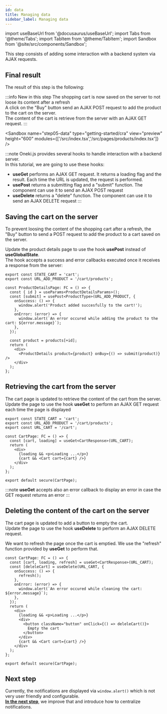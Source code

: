 ```yaml
---
id: data
title: Managing data
sidebar_label: Managing data
---
```


import useBaseUrl from '@docusaurus/useBaseUrl';
import Tabs from '@theme/Tabs';
import TabItem from '@theme/TabItem';
import Sandbox from '@site/src/components/Sandbox';

This step consists of adding some interaction with a backend system via AJAX requests.

## Final result

The result of this step is the following:

:::info New in this step
The shopping cart is now saved on the server to not loose its content after a refresh<br/>
A click on the "Buy" button send an AJAX POST request to add the product to the cart on the server.<br/>
The content of the cart is retrieve from the server with an AJAX GET request.
:::

<Sandbox
name="step05-data"
type="getting-started/cra"
view="preview"
height="600"
modules={['/src/index.tsx','/src/pages/products/index.tsx']}
/>

:::note
Oneki.js provides several hooks to handle interaction with a backend server.<br/>
In this tutorial, we are going to use these hooks:

- **useGet** performs an AJAX GET request. It returns a loading flag and the result. Each time the URL is updated, the request is performed.
- **usePost** returns a submitting flag and a "submit" function. The component can use it to send an AJAX POST request
- **useDelete** returns a "delete" function. The component can use it to send an AJAX DELETE request
:::

## Saving the cart on the server
To prevent loosing the content of the shopping cart after a refresh, the "Buy" button to send a POST request to add the product to a cart saved on the server.

Update the product details page to use the hook **usePost** instead of **useGlobalState**.<br/>
The hook accepts a success and error callbacks executed once it receives a response from the server:

```tsx {2} title="src/modules/core/libs/constants.ts"
export const STATE_CART = 'cart';
export const URL_ADD_PRODUCT = '/cart/products';
```

```tsx {3-10} title="src/product/details.tsx"
const ProductDetailsPage: FC = () => {
  const { id } = useParams<ProductDetailsParams>();
  const [submit] = usePost<ProductType>(URL_ADD_PRODUCT, {
    onSuccess: () => {
      window.alert('Product added succesfully to the cart!');
    },
    onError: (error) => {
      window.alert(`An error occured while adding the product to the cart: ${error.message}`);
    },
  });

  const product = products[+id];
  return (
    <div>
      <ProductDetails product={product} onBuy={() => submit(product)} />
    </div>
  );
};
```

## Retrieving the cart from the server
The cart page is updated to retrieve the content of the cart from the server.<br/>
Update the page to use the hook **useGet** to perform an AJAX GET request each time the page is displayed

```tsx {3} title="src/modules/core/libs/constants.ts"
export const STATE_CART = 'cart';
export const URL_ADD_PRODUCT = '/cart/products';
export const URL_CART = '/cart';
```

```tsx {2} title="src/pages/cart.tsx"
const CartPage: FC = () => {
  const [cart, loading] = useGet<CartResponse>(URL_CART);
  return (
    <div>
      {loading && <p>Loading ...</p>}
      {cart && <Cart cart={cart} />}
    </div>
  );
};

export default secure(CartPage);
```

:::note
**useGet** accepts also an error callback to display an error in case the GET request returns an error
:::

## Deleting the content of the cart on the server
The cart page is updated to add a button to empty the cart.<br/>
Update the page to use the hook **useDelete** to perform an AJAX DELETE request. 

We want to refresh the page once the cart is emptied. We use the "refresh" function provided by **useGet** to perform that.

```tsx {2-10,14-18} title="src/pages/cart.tsx"
const CartPage: FC = () => {
  const [cart, loading, refresh] = useGet<CartResponse>(URL_CART);
  const [deleleCart] = useDelete(URL_CART, {
    onSuccess: () => {
      refresh();
    },
    onError: (error) => {
      window.alert(`An error occured while cleaning the cart: ${error.message}`);
    },
  });
  return (
    <div>
      {loading && <p>Loading ...</p>}
      <div>
        <button className="button" onClick={() => deleleCart()}>
          Empty the cart
        </button>
      </div>
      {cart && <Cart cart={cart} />}
    </div>
  );
};

export default secure(CartPage);
```

## Next step
Currently, the notifications are displayed via `window.alert()` which is not very user friendly and configurable.<br/>
**[In the next step](notification)**, we improve that and introduce how to centralize notifications.
